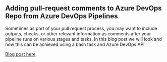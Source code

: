 ## Adding pull-request comments to Azure DevOps Repo from Azure DevOps Pipelines

Sometimes as part of your pull request process, you may want to include outputs, checks, or other relevant information as comments after your pipeline runs on various stages and tasks. In this blog post we will look and how this can be achieved using a bash task and Azure DevOps API

[Blog post here](https://thomasthornton.cloud/2024/01/18/adding-pull-request-comments-to-azure-devops-repo-from-azure-devops-pipelines/)